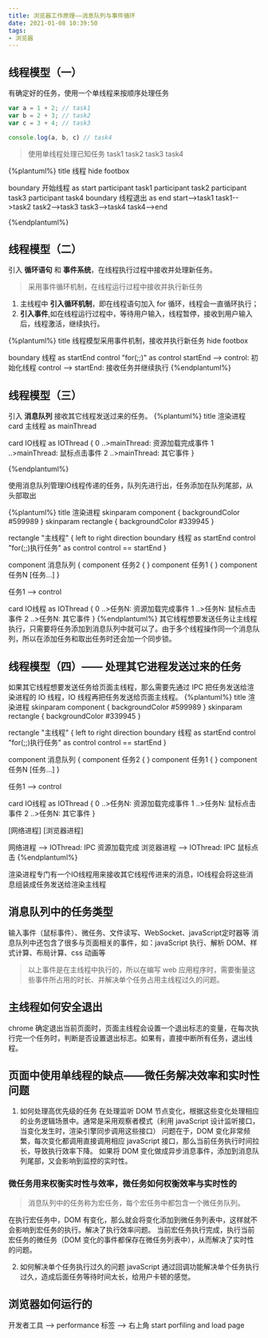 ```yaml
---
title: 浏览器工作原理——消息队列与事件循环
date: 2021-01-08 10:39:50
tags:
- 浏览器
---
```


## 线程模型（一）
有确定好的任务，使用一个单线程来按顺序处理任务
```javaScript
var a = 1 + 2; // task1
var b = 2 + 3; // task2
var c = 3 + 4; // task3

console.log(a, b, c) // task4
```
> 使用单线程处理已知任务 task1 task2 task3 task4

{%plantuml%}
title 线程
hide footbox

boundary 开始线程 as start
participant task1
participant task2
participant task3
participant task4
boundary 线程退出 as end
start-->task1
task1-->task2
task2-->task3
task3-->task4
task4-->end

{%endplantuml%}

<!--more-->

## 线程模型（二）
引入 **循环语句** 和 **事件系统**，在线程执行过程中接收并处理新任务。
> 采用事件循环机制，在线程运行过程中接收并执行新任务
  1.  主线程中 **引入循环机制**，即在线程语句加入 for 循环，线程会一直循环执行；
  2.  **引入事件**,如在线程运行过程中，等待用户输入，线程暂停，接收到用户输入后，线程激活，继续执行。

{%plantuml%}
title 线程模型采用事件机制，接收并执行新任务
hide footbox

boundary 线程 as startEnd
control "for(;;)" as control
startEnd --> control: 初始化线程
control --> startEnd: 接收任务并继续执行
{%endplantuml%}

## 线程模型（三）
引入 **消息队列** 接收其它线程发送过来的任务。
{%plantuml%}
title 渲染进程
card 主线程 as mainThread

card IO线程 as IOThread {
  0 ..>mainThread: 资源加载完成事件
  1 ..>mainThread: 鼠标点击事件
  2 ..>mainThread: 其它事件
}

{%endplantuml%}

使用消息队列管理IO线程传递的任务，队列先进行出，任务添加在队列尾部，从头部取出

{%plantuml%}
title 渲染进程
skinparam component {
  backgroundColor #599989
}
skinparam rectangle {
  backgroundColor #339945
}

rectangle "主线程" {
  left to right direction
  boundary 线程 as startEnd
  control "for(;;)执行任务" as control
  control == startEnd
}

component 消息队列 {
   component 任务2 {
}
   component 任务1 {
}
   component 任务N
   [任务...]
}

任务1 --> control

card IO线程 as IOThread {
  0 ..>任务N: 资源加载完成事件
  1 ..>任务N: 鼠标点击事件
  2 ..>任务N: 其它事件
}
{%endplantuml%}
其它线程想要发送任务让主线程执行，只需要将任务添加到消息队列中就可以了。由于多个线程操作同一个消息队列，所以在添加任务和取出任务时还会加一个同步锁。

## 线程模型（四）—— 处理其它进程发送过来的任务
如果其它线程想要发送任务给页面主线程，那么需要先通过 IPC 把任务发送给渲染进程的 IO 线程，IO 线程再把任务发送给页面主线程。
{%plantuml%}
title 渲染进程
skinparam component {
  backgroundColor #599989
}
skinparam rectangle {
  backgroundColor #339945
}

rectangle "主线程" {
  left to right direction
  boundary 线程 as startEnd
  control "for(;;)执行任务" as control
  control == startEnd
}

component 消息队列 {
   component 任务2 {
}
   component 任务1 {
}
   component 任务N
   [任务...]
}

任务1 --> control

card IO线程 as IOThread {
  0 ..>任务N: 资源加载完成事件
  1 ..>任务N: 鼠标点击事件
  2 ..>任务N: 其它事件
}

[网络进程]
[浏览器进程]

网络进程 --> IOThread: IPC 资源加载完成
浏览器进程 --> IOThread: IPC 鼠标点击
{%endplantuml%}

渲染进程专门有一个IO线程用来接收其它线程传进来的消息，IO线程会将这些消息组装成任务发送给渲染主线程

## 消息队列中的任务类型
输入事件（鼠标事件）、微任务、文件读写、WebSocket、javaScript定时器等
消息队列中还包含了很多与页面相关的事件，如：javaScript 执行、解析 DOM、样式计算、布局计算、css 动画等
> 以上事件是在主线程中执行的，所以在编写 web 应用程序时，需要衡量这些事件所占用的时长、并解决单个任务占用主线程过久的问题。

## 主线程如何安全退出
chrome 确定退出当前页面时，页面主线程会设置一个退出标志的变量，在每次执行完一个任务时，判断是否设置退出标志。如果有，直接中断所有任务，退出线程。

## 页面中使用单线程的缺点——微任务解决效率和实时性问题
1.  如何处理高优先级的任务
在处理监听 DOM 节点变化，根据这些变化处理相应的业务逻辑场景中。通常是采用观察者模式（利用 javaScript 设计监听接口，当变化发生时，渲染引擎同步调用这些接口）
问题在于，DOM 变化非常频繁，每次变化都调用直接调用相应 javaScript 接口，那么当前任务执行时间拉长，导致执行效率下降。
如果将 DOM 变化做成异步消息事件，添加到消息队列尾部，又会影响到监控的实时性。
### 微任务用来权衡实时性与效率，微任务如何权衡效率与实时性的
> 消息队列中的任务称为宏任务，每个宏任务中都包含一个微任务队列。

在执行宏任务中，DOM 有变化，那么就会将变化添加到微任务列表中，这样就不会影响到宏任务的执行。解决了执行效率问题。
当前宏任务执行完成，执行当前宏任务的微任务（DOM 变化的事件都保存在微任务列表中），从而解决了实时性的问题。

2.  如何解决单个任务执行过久的问题
javaScript 通过回调功能解决单个任务执行过久，造成后面任务等待时间太长，给用户卡顿的感觉。

## 浏览器如何运行的
开发者工具 --> performance 标签 --> 右上角 start porfiling and load page
